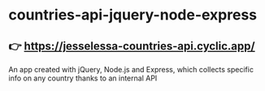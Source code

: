 # countries-api-jquery-node-express
## 👉 https://jesselessa-countries-api.cyclic.app/

An app created with jQuery, Node.js and Express, which collects specific info on any country thanks to an internal API

